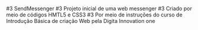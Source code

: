 #3 SendMessenger
#3 Projeto inicial de uma web messenger
#3 Criado por meio de códigos HMTL5 e CSS3
#3 Por meio de instruções do curso de  Introdução Básica de criação Web pela Digita Innovation one
